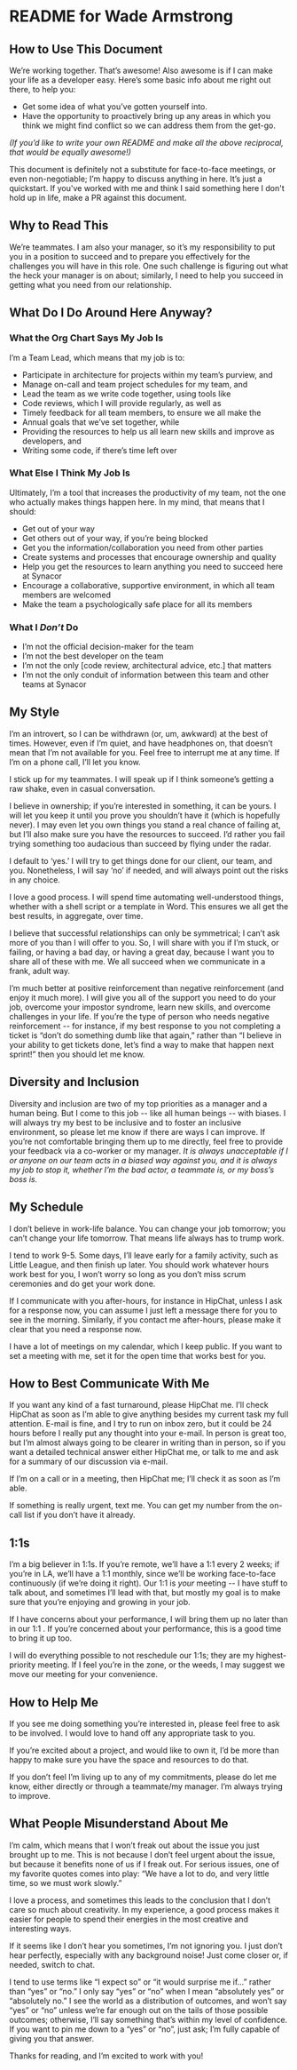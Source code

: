 # README for Wade Armstrong

## How to Use This Document

We’re working together. That’s awesome! Also awesome is if I can make your life as a developer easy.  Here’s some basic info about me right out there, to help you:

* Get some idea of what you’ve gotten yourself into.
* Have the opportunity to proactively bring up any areas in which you think we might find conflict so we can address them from the get-go. 

_(If you’d like to write your own README and make all the above reciprocal, that would be equally awesome!)_

This document is definitely not a substitute for face-to-face meetings, or even non-negotiable; I’m happy to discuss anything in here.  It’s just a quickstart. If you've worked with me and think I said something here I don't hold up in life, make a PR against this document.

## Why to Read This

We’re teammates. I am also your manager, so it’s my responsibility to put you in a position to succeed and to prepare you effectively for the challenges you will have in this role. One such challenge is figuring out what the heck your manager is on about; similarly, I need to help you succeed in getting what you need from our relationship. 

## What Do I Do Around Here Anyway?
### What the Org Chart Says My Job Is

I’m a Team Lead, which means that my job is to:

* Participate in architecture for projects within my team’s purview, and
* Manage on-call and team project schedules for my team, and
* Lead the team as we write code together, using tools like
* Code reviews, which I will provide regularly, as well as
* Timely feedback for all team members, to ensure we all make the 
* Annual goals that we’ve set together, while
* Providing the resources to help us all learn new skills and improve as developers, and
* Writing some code, if there’s time left over

### What Else I Think My Job Is

Ultimately, I’m a tool that increases the productivity of my team, not the one who actually makes things happen here. In my mind, that means that I should:

* Get out of your way
* Get others out of your way, if you’re being blocked
* Get you the information/collaboration you need from other parties
* Create systems and processes that encourage ownership and quality
* Help you get the resources to learn anything you need to succeed here at Synacor
* Encourage a collaborative, supportive environment, in which all team members are welcomed
* Make the team a psychologically safe place for all its members

### What I _Don’t_ Do

* I’m not the official decision-maker for the team
* I’m not the best developer on the team
* I’m not the only [code review, architectural advice, etc.] that matters
* I’m not the only conduit of information between this team and other teams at Synacor

## My Style

I’m an introvert, so I can be withdrawn (or, um, awkward) at the best of times. However, even if I’m quiet, and have headphones on, that doesn’t mean that I’m not available for you. Feel free to interrupt me at any time. If I’m on a phone call, I’ll let you know. 

I stick up for my teammates. I will speak up if I think someone’s getting a raw shake, even in casual conversation.

I believe in ownership; if you’re interested in something, it can be yours. I will let you keep it until you prove you shouldn’t have it (which is hopefully never). I may even let you own things you stand a real chance of failing at, but I’ll also make sure you have the resources to succeed. I’d rather you fail trying something too audacious than succeed by flying under the radar.

I default to ‘yes.’ I will try to get things done for our client, our team, and you. Nonetheless, I will say ‘no’ if needed, and will always point out the risks in any choice.

I love a good process. I will spend time automating well-understood things, whether with a shell script or a template in Word. This ensures we all get the best results, in aggregate, over time.

I believe that successful relationships can only be symmetrical; I can’t ask more of you than I will offer to you. So, I will share with you if I’m stuck, or failing, or having a bad day, or having a great day, because I want you to share all of these with me. We all succeed when we communicate in a frank, adult way.

I’m much better at positive reinforcement than negative reinforcement (and enjoy it much more). I will give you all of the support you need to do your job, overcome your impostor syndrome, learn new skills, and overcome challenges in your life. If you’re the type of person who needs negative reinforcement -- for instance, if my best response to you not completing a ticket is “don’t do something dumb like that again,” rather than “I believe in your ability to get tickets done, let’s find a way to make that happen next sprint!” then you should let me know.

## Diversity and Inclusion

Diversity and inclusion are two of my top priorities as a manager and a human being. But I come to this job -- like all human beings -- with biases. I will always try my best to be inclusive and to foster an inclusive environment, so please let me know if there are ways I can improve. If you’re not comfortable bringing them up to me directly, feel free to provide your feedback via a co-worker or my manager. _It is always unacceptable if I or anyone on our team acts in a biased way against you, and it is always my job to stop it, whether I’m the bad actor, a teammate is, or my boss’s boss is._

## My Schedule

I don’t believe in work-life balance. You can change your job tomorrow; you can’t change your life tomorrow. That means life always has to trump work. 

I tend to work 9-5. Some days, I’ll leave early for a family activity, such as Little League, and then finish up later. You should work whatever hours work best for you, I won’t worry so long as you don’t miss scrum ceremonies and do get your work done.

If I communicate with you after-hours, for instance in HipChat, unless I ask for a response now, you can assume I just left a message there for you to see in the morning. Similarly, if you contact me after-hours, please make it clear that you need a response now.

I have a lot of meetings on my calendar, which I keep public. If you want to set a meeting with me, set it for the open time that works best for you.

## How to Best Communicate With Me

If you want any kind of a fast turnaround, please HipChat me. I’ll check HipChat as soon as I’m able to give anything besides my current task my full attention. E-mail is fine, and I try to run on inbox zero, but it could be 24 hours before I really put any thought into your e-mail. In person is great too, but I’m almost always going to be clearer in writing than in person, so if you want a detailed technical answer either HipChat me, or talk to me and ask for a summary of our discussion via e-mail.

If I’m on a call or in a meeting, then HipChat me; I’ll check it as soon as I’m able.

If something is really urgent, text me. You can get my number from the on-call list if you don’t have it already.

## 1:1s

I’m a big believer in 1:1s. If you’re remote, we’ll have a 1:1 every 2 weeks; if you’re in LA, we’ll have a 1:1 monthly, since we’ll be working face-to-face continuously (if we’re doing it right). Our 1:1 is _your_ meeting -- I have stuff to talk about, and sometimes I’ll lead with that, but mostly my goal is to make sure that you’re enjoying and growing in your job.

If I have concerns about your performance, I will bring them up no later than in our 1:1 . If you’re concerned about your performance, this is a good time to bring it up too.

I will do everything possible to not reschedule our 1:1s; they are my highest-priority meeting. If I feel you’re in the zone, or the weeds, I may suggest we move our meeting for your convenience. 

## How to Help Me

If you see me doing something you’re interested in, please feel free to ask to be involved. I would love to hand off any appropriate task to you.

If you’re excited about a project, and would like to own it, I’d be more than happy to make sure you have the space and resources to do that.

If you don’t feel I’m living up to any of my commitments, please do let me know, either directly or through a teammate/my manager. I’m always trying to improve.


## What People Misunderstand About Me

I’m calm, which means that I won’t freak out about the issue you just brought up to me. This is not because I don’t feel urgent about the issue, but because it benefits none of us if I freak out.  For serious issues, one of my favorite quotes comes into play: “We have a lot to do, and very little time, so we must work slowly.”

I love a process, and sometimes this leads to the conclusion that I don’t care so much about creativity. In my experience, a good process makes it easier for people to spend their energies in the most creative and interesting ways.

If it seems like I don’t hear you sometimes, I’m not ignoring you. I just don’t hear perfectly, especially with any background noise! Just come closer or, if needed, switch to chat.

I tend to use terms like “I expect so” or “it would surprise me if…” rather than “yes” or “no.” I only say “yes” or “no” when I mean “absolutely yes” or “absolutely no.” I see the world as a distribution of outcomes, and won’t say “yes” or “no” unless we’re far enough out on the tails of those possible outcomes; otherwise, I’ll say something that’s within my level of confidence. If you want to pin me down to a “yes” or “no”, just ask; I’m fully capable of giving you that answer.

Thanks for reading, and I’m excited to work with you!
